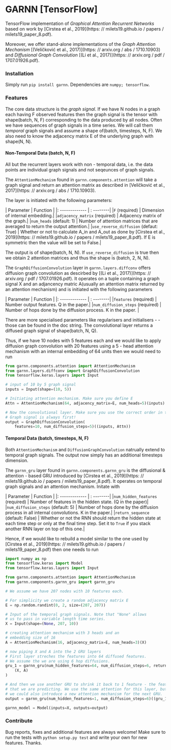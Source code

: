 # GARNN [TensorFlow]
TensorFlow implementation of _Graphical Attention Recurrent Networks_ based on work by [Cirstea et al., 2019](https: // milets19.github.io / papers / milets19_paper_8.pdf).

Moreover, we offer stand-alone implementations of the _Graph Attention Mechanism_ [(Veličković et al., 2017)](https: // arxiv.org / abs / 1710.10903) and _Diffusional Graph Convolution_ [(Li et al., 2017)](https: // arxiv.org / pdf / 1707.01926.pdf).

### Installation
Simply run `pip install garnn`. Dependencies are `numpy; tensorflow`.

### Features

The core data structure is the _graph signal_. If we have N nodes in a graph each having F observed features then the graph signal is the tensor with shape(batch, N, F) corresponding to the data produced by all nodes. Often we have sequences of graph signals in a time series. We will call them _temporal_ graph signals and assume a shape of(batch, timesteps, N, F). We also need to know the adjacency matrix E of the underlying graph with shape(N, N).

#### Non-Temporal Data (batch, N, F)
All but the recurrent layers work with non - temporal data, i.e. the data points are individual graph signals and not seqeunces of graph signals.

The `AttentionMechanism` found in `garnn.components.attention` will take a graph signal and return an attention matrix as described in [Veličković et al., 2017](https: // arxiv.org / abs / 1710.10903).

The layer is initiated with the following parameters:

| Parameter | Function |
|: ------------- | : --------|
|`F` (required) | Dimension of internal embedding.|
|`adjacency_matrix` (required) | Adjacency matrix of the graph.|
|`num_heads` (default: 1) | Number of attention matrices that are averaged to return the output attention.|
|`use_reverse_diffusion` (defaut: True) | Whether or not to calculate A_in and A_out as done by [Cirstea et al., 2019](https: // milets19.github.io / papers / milets19_paper_8.pdf). If E is symmetric then the value will be set to False.|

The output is of shape(batch, N, N). If `use_reverse_diffusion` is true then we obtain 2 attention matrices and thus the shape is (batch, 2, N, N).

The `GraphDiffusionConvolution` layer in `garnn.layers.diffconv` offers diffusion graph convolution as descirbed by [(Li et al., 2017)](https: // arxiv.org / pdf / 1707.01926.pdf). It operates on a tuple containing a graph signal X and an adjancency matric A(usually an attention matrix returned by an attention mechanism) and is initiated with the following parameters

| Parameter | Function |
|: ------------- | : --------|
|`features` (required) | Number output features. Q in the paper.|
|`num_diffusion_steps` (required) | Number of hops done by the diffusion process. K in the paper. |

There are more specialised parameters like regularisers and initialisers - - those can be found in the doc string. The convolutional layer returns a diffused graph signal of shape(batch, N, Q).

Thus, if we have 10 nodes with 5 features each and we would like to apply diffusion graph convolution with 20 features using a 5 - head attention mechanism with an internal embedding of 64 units then we would need to run

```python
from garnn.components.attention import AttentionMechanism
from garnn.layers.diffconv import GraphDiffusionConvolution
from tensorflow.keras.layers import Input

# input of 10 by 5 graph signal
inputs = Input(shape=(10, 5))

# Initiating attention mechanism. Make sure you define E
Attn = AttentionMechanism(64, adjacency_matrix=E, num_heads=5)(inputs)

# Now the convolutional layer. Make sure you use the correct order in the tuple:
# Graph signal is always first!
output = GraphDiffusionConvolution(
    features=10, num_diffusion_steps=5)((inputs, Attn))
```


#### Temporal Data (batch, timesteps, N, F)

Both `AttentionMechanism` and `DiffusionGraphConvolution` natrually extend to temporal graph signals. The output now simply has an additional timesteps dimension.

The `garnn_gru` layer found in `garnn.components.garnn_gru` is the diffusional & attention - based GRU introduced by [Cirstea et al., 2019](https: // milets19.github.io / papers / milets19_paper_8.pdf). It operates on temporal graph signals and an attention mechanism. Initate with

| Parameter | Function |
|: ------------- | : --------|
|`num_hidden_features` (required) | Number of features in the hidden state. (Q in the paper)|
|`num_diffusion_steps` (default: 5) | Number of hops done by the diffusion process in all internal convolutions. K in the paper.|
|`return_sequence` (default: False) | Whether or not the RNN should return the hidden state at each time step or only at the final time step. Set it to `True` if you stack another RNN layer on top of this one.|

Hence, if we would like to rebuild a model similar to the one used by [Cirstea et al., 2019](https: // milets19.github.io / papers / milets19_paper_8.pdf) then one needs to run

```python
import numpy as np
from tensorflow.keras import Model
from tensorflow.keras.layers import Input

from garnn.components.attention import AttentionMechanism
from garnn.components.garnn_gru import garnn_gru

# We assume we have 207 nodes with 10 features each.

# For simplicity we create a random adjacency matrix E
E = np.random.randint(0, 2, size=(207, 207))

# Input of the temporal graph signals. Note that "None" allows
# us to pass in variable length time series.
X = Input(shape=(None, 207, 10))

# creating attention mechanism with 3 heads and an
# embedding size of 16
A = AttentionMechanism(16, adjacency_matrix=E, num_heads=3)(X)

# now piping X and A into the 2 GRU layers
# First layer streches the features into 64 diffused features.
# We assume the we are using 6 hop diffusions.
gru_1 = garnn_gru(num_hidden_features=64, num_diffusion_steps=6, return_sequences=True)(
    (X, A)
)

# And then we use another GRU to shrink it back to 1 feature - the feature
# that we are predicting. We use the same attention for this layer, but note that
# we could also introduce a new attention mechanism for the next GRU.
output = garnn_gru(num_hidden_features=1, num_diffusion_steps=6)((gru_1, A))

garnn_model = Model(inputs=X, outputs=output)
```

### Contribute
Bug reports, fixes and additional features are always welcome! Make sure to run the tests with `python setup.py test` and write your own for new features. Thanks.
